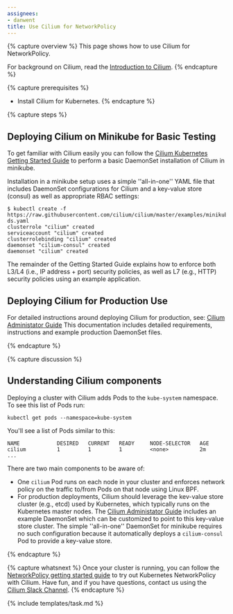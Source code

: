 ```yaml
---
assignees:
- danwent
title: Use Cilium for NetworkPolicy
---
```


{% capture overview %}
This page shows how to use Cilium for NetworkPolicy.

For background on Cilium, read the [Introduction to Cilium](http://cilium.readthedocs.io/en/latest/intro/).
{% endcapture %}

{% capture prerequisites %}
* Install Cilium for Kubernetes.
{% endcapture %}

{% capture steps %}
## Deploying Cilium on Minikube for Basic Testing

To get familiar with Cilium easily you can follow the
[Cilium Kubernetes Getting Started Guide](http://www.cilium.io/try)
to perform a basic DaemonSet installation of Cilium in minikube.

Installation in a minikube setup uses a simple ''all-in-one'' YAML
file that includes DaemonSet configurations for Cilium and a key-value store
(consul) as well as appropriate RBAC settings:

```shell
$ kubectl create -f https://raw.githubusercontent.com/cilium/cilium/master/examples/minikube/cilium-ds.yaml
clusterrole "cilium" created
serviceaccount "cilium" created
clusterrolebinding "cilium" created
daemonset "cilium-consul" created
daemonset "cilium" created
```

The remainder of the Getting Started Guide explains how to enforce both L3/L4 (i.e., IP address + port) security
policies, as well as L7 (e.g., HTTP) security policies using an example application.

## Deploying Cilium for Production Use

For detailed instructions around deploying Cilium for production, see:
[Cilium Administator Guide](http://cilium.readthedocs.io/en/latest/admin/) This
documentation includes detailed requirements, instructions and example production DaemonSet files.

{% endcapture %}

{% capture discussion %}
##  Understanding Cilium components

Deploying a cluster with Cilium adds Pods to the `kube-system` namespace.  To see this list of Pods run:

```shell
kubectl get pods --namespace=kube-system
```

You'll see a list of Pods similar to this:

```console
NAME            DESIRED   CURRENT   READY     NODE-SELECTOR   AGE
cilium          1         1         1         <none>          2m
...
```

There are two main components to be aware of:

- One `cilium` Pod runs on each node in your cluster and enforces network policy on the traffic to/from Pods on that node using Linux BPF.
- For production deployments, Cilium should leverage the kev-value store cluster (e.g., etcd) used by Kubernetes, which typically runs on the Kubernetes master nodes.   The [Cilium Administator Guide](http://cilium.readthedocs.io/en/latest/admin/) includes an example DaemonSet which can be customized to point to this key-value store cluster.   The simple ''all-in-one'' DaemonSet for minikube requires no such configuration because it automatically deploys a `cilium-consul` Pod to provide a key-value store.

{% endcapture %}

{% capture whatsnext %}
Once your cluster is running, you can follow the [NetworkPolicy getting started guide](/docs/getting-started-guides/network-policy/walkthrough) to try out Kubernetes NetworkPolicy with Cilium.  Have fun, and if you have questions, contact us using the [Cilium Slack Channel](https://cilium.herokuapp.com/).
{% endcapture %}

{% include templates/task.md %}
